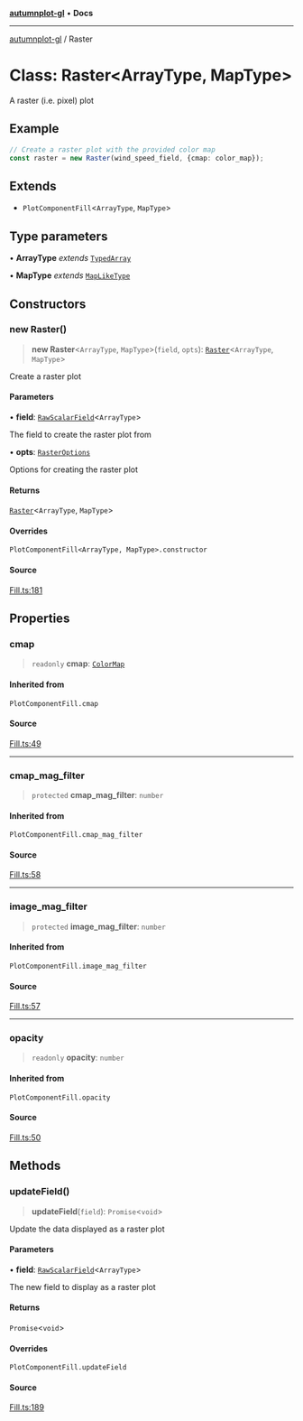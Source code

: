 [**autumnplot-gl**](../index.md) • **Docs**

***

[autumnplot-gl](../globals.md) / Raster

# Class: Raster\<ArrayType, MapType\>

A raster (i.e. pixel) plot

## Example

```ts
// Create a raster plot with the provided color map
const raster = new Raster(wind_speed_field, {cmap: color_map});
```

## Extends

- `PlotComponentFill`\<`ArrayType`, `MapType`\>

## Type parameters

• **ArrayType** *extends* [`TypedArray`](../type-aliases/TypedArray.md)

• **MapType** *extends* [`MapLikeType`](../type-aliases/MapLikeType.md)

## Constructors

### new Raster()

> **new Raster**\<`ArrayType`, `MapType`\>(`field`, `opts`): [`Raster`](Raster.md)\<`ArrayType`, `MapType`\>

Create a raster plot

#### Parameters

• **field**: [`RawScalarField`](RawScalarField.md)\<`ArrayType`\>

The field to create the raster plot from

• **opts**: [`RasterOptions`](../interfaces/RasterOptions.md)

Options for creating the raster plot

#### Returns

[`Raster`](Raster.md)\<`ArrayType`, `MapType`\>

#### Overrides

`PlotComponentFill<ArrayType, MapType>.constructor`

#### Source

[Fill.ts:181](https://github.com/tsupinie/autumnplot-gl/blob/7275cfd3c408281ebdf9877f1a2a5b354d6cd87f/src/Fill.ts#L181)

## Properties

### cmap

> `readonly` **cmap**: [`ColorMap`](ColorMap.md)

#### Inherited from

`PlotComponentFill.cmap`

#### Source

[Fill.ts:49](https://github.com/tsupinie/autumnplot-gl/blob/7275cfd3c408281ebdf9877f1a2a5b354d6cd87f/src/Fill.ts#L49)

***

### cmap\_mag\_filter

> `protected` **cmap\_mag\_filter**: `number`

#### Inherited from

`PlotComponentFill.cmap_mag_filter`

#### Source

[Fill.ts:58](https://github.com/tsupinie/autumnplot-gl/blob/7275cfd3c408281ebdf9877f1a2a5b354d6cd87f/src/Fill.ts#L58)

***

### image\_mag\_filter

> `protected` **image\_mag\_filter**: `number`

#### Inherited from

`PlotComponentFill.image_mag_filter`

#### Source

[Fill.ts:57](https://github.com/tsupinie/autumnplot-gl/blob/7275cfd3c408281ebdf9877f1a2a5b354d6cd87f/src/Fill.ts#L57)

***

### opacity

> `readonly` **opacity**: `number`

#### Inherited from

`PlotComponentFill.opacity`

#### Source

[Fill.ts:50](https://github.com/tsupinie/autumnplot-gl/blob/7275cfd3c408281ebdf9877f1a2a5b354d6cd87f/src/Fill.ts#L50)

## Methods

### updateField()

> **updateField**(`field`): `Promise`\<`void`\>

Update the data displayed as a raster plot

#### Parameters

• **field**: [`RawScalarField`](RawScalarField.md)\<`ArrayType`\>

The new field to display as a raster plot

#### Returns

`Promise`\<`void`\>

#### Overrides

`PlotComponentFill.updateField`

#### Source

[Fill.ts:189](https://github.com/tsupinie/autumnplot-gl/blob/7275cfd3c408281ebdf9877f1a2a5b354d6cd87f/src/Fill.ts#L189)
